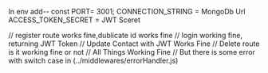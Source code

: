 In env add--
const PORT= 3001;
CONNECTION_STRING = MongoDb Url
ACCESS_TOKEN_SECRET = JWT Sceret

// register route works fine,dublicate id works fine
// login working fine, returning JWT Token
// Update Contact with JWT Works Fine
// Delete route is it working fine or not
// All Things Working Fine
// But there is some error with switch case in (../middlewares/errorHandler.js)